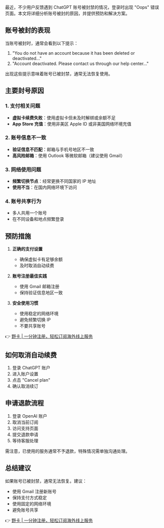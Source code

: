 最近，不少用户反馈遇到 ChatGPT 账号被封禁的情况，登录时出现 "Oops" 错误页面。本文将详细分析账号被封的原因，并提供预防和解决方案。

## 账号被封的表现

当账号被封时，通常会看到以下提示：

1. "You do not have an account because it has been deleted or deactivated..."
2. "Account deactivated. Please contact us through our help center..."

出现这些提示意味着账号已被封禁，通常无法恢复使用。

## 主要封号原因

### 1. 支付相关问题

- **虚拟卡续费失败**：使用虚拟卡但未及时解绑或余额不足
- **App Store 充值**：使用非美区 Apple ID 或非美国网络环境充值

### 2. 账号信息不一致

- **验证信息不匹配**：邮箱与手机号地区不一致
- **高风险邮箱**：使用 Outlook 等微软邮箱（建议使用 Gmail）

### 3. 网络使用问题

- **频繁切换节点**：经常更换不同国家的 IP 地址
- **使用不当**：在国内网络环境下访问

### 4. 账号共享行为

- 多人共用一个账号
- 在不同设备和地点频繁登录

## 预防措施

1. **正确的支付设置**
   - 确保虚拟卡有足够余额
   - 及时取消自动续费

2. **账号注册最佳实践**
   - 使用 Gmail 邮箱注册
   - 保持验证信息地区一致

3. **安全使用习惯**
   - 使用稳定的网络环境
   - 避免频繁切换 IP
   - 不要共享账号

👉 [野卡 | 一分钟注册，轻松订阅海外线上服务](https://bit.ly/bewildcard)

## 如何取消自动续费

1. 登录 ChatGPT 账户
2. 进入账户设置
3. 点击 "Cancel plan"
4. 确认取消续订

## 申请退款流程

1. 登录 OpenAI 账户
2. 取消当前订阅
3. 访问支持页面
4. 提交退款申请
5. 等待客服处理

需注意，已使用的服务通常不予退款，特殊情况需单独沟通处理。

## 总结建议

如果账号已被封禁，通常无法恢复。建议：

- 使用 Gmail 注册新账号
- 保持支付方式稳定
- 使用固定的网络环境
- 避免账号共享

👉 [野卡 | 一分钟注册，轻松订阅海外线上服务](https://bit.ly/bewildcard)